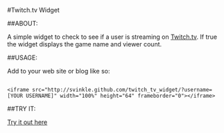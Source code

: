 #Twitch.tv Widget

##ABOUT:

A simple widget to check to see if a user is streaming on [Twitch.tv](http://twitch.tv). If true the widget displays the game name and viewer count.

##USAGE:

Add to your web site or blog like so:

<pre><code>
&lt;iframe src="http://svinkle.github.com/twitch_tv_widget/?username=[YOUR USERNAME]" width="100%" height="64" frameborder="0"&gt;&lt;/iframe&gt;
</code></pre>

##TRY IT:

[Try it out here](http://svinkle.github.com/twitch_tv_widget/?username=)

